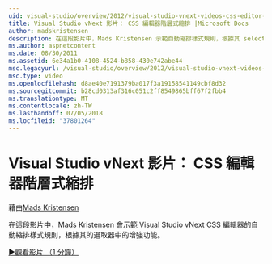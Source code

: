 ```yaml
---
uid: visual-studio/overview/2012/visual-studio-vnext-videos-css-editor-hierarchical-indentation
title: Visual Studio vNext 影片： CSS 編輯器階層式縮排 |Microsoft Docs
author: madskristensen
description: 在這段影片中，Mads Kristensen 示範自動縮排樣式規則，根據其 selecto Visual Studio vNext CSS 編輯器中的增強功能...
ms.author: aspnetcontent
ms.date: 08/30/2011
ms.assetid: 6e34a1b0-4108-4524-b858-430e742abe44
msc.legacyurl: /visual-studio/overview/2012/visual-studio-vnext-videos-css-editor-hierarchical-indentation
msc.type: video
ms.openlocfilehash: d8ae40e7191379ba017f3a19158541149cbf8d32
ms.sourcegitcommit: b28cd0313af316c051c2ff8549865bff67f2fbb4
ms.translationtype: MT
ms.contentlocale: zh-TW
ms.lasthandoff: 07/05/2018
ms.locfileid: "37801264"
---
```

<a name="visual-studio-vnext-videos-css-editor-hierarchical-indentation"></a>Visual Studio vNext 影片： CSS 編輯器階層式縮排
====================
藉由[Mads Kristensen](https://github.com/madskristensen)

在這段影片中，Mads Kristensen 會示範 Visual Studio vNext CSS 編輯器的自動縮排樣式規則，根據其的選取器中的增強功能。

[&#9654;觀看影片 （1 分鐘）](https://channel9.msdn.com/Blogs/ASP-NET-Site-Videos/visual-studio-vnext-videos-css-editor-hierarchical-indentation)
